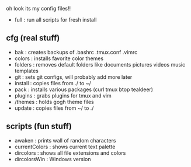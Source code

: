 oh look its my config files!!

- full : run all scripts for fresh install

## cfg (real stuff)
- bak     : creates backups of .bashrc .tmux.conf .vimrc
- colors  : installs favorite color themes  
- folders : removes default folders like documents pictures videos music templates
- git     : sets git configs, will probably add more later
- install : copies files from ./ to ~/
- pack    : installs various packages (curl tmux btop tealdeer)
- plugins : grabs plugins for tmux and vim
- /themes : holds gogh theme files 
- update  : copies files from ~/ to ./

## scripts (fun stuff)
- awaken        : prints wall of random characters
- currentColors : shows current text palette
- dircolors     : shows all file extensions and colors
- dircolorsWin  : Windows version

